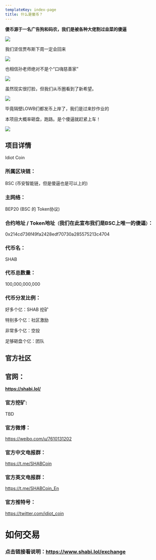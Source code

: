 ```yaml
---
templateKey: index-page
title: 什么是傻币？
---
```

**傻币源于一名广告狗和码农，我们是被各种大佬割过韭菜的傻逼**

![](/img/ab.jpg)

我们坚信贾布斯下周一定会回来

![](/img/1.jpg)

也相信孙老师绝对不是个“口嗨慈善家”

![](/img/2.jpg)

虽然现实很打脸，但我们从币圈看到了新希望。

![](/img/3.gif)

毕竟隔壁LOWB们都发币上岸了，我们是过来抄作业的

本项目大概率砸盘，跑路。是个傻逼就赶紧上车！

![](/img/4.jpg)

## 项目详情

Idiot Coin

### 所属区块链：

BSC (币安智能链，但是傻逼也是可以上的)

### 主网络：

BEP20 (BSC 的 Token协议)

### 合约地址 / Token地址`（`我们在此宣布我们是BSC上唯一的傻逼`）`：

0x214cd736f49fa2428edf70730a285575213c4704

### 代币名：

SHAB 

### 代币总数量：

100,000,000,000

### 代币分发比例：

好多个亿：SHAB 挖矿

特别多个亿：社区激励

非常多个亿：空投

足够砸盘个亿：团队

## 官方社区

## 官网：

**<https://shabi.lol/>**

### 官方挖矿:

TBD

### 官方微博：

https://weibo.com/u/7610131202

### 官方中文电报群：

https://t.me/SHABCoin

### 官方英文电报群：

https://t.me/SHABCoin_En

### 官方推特号：

https://twitter.com/idiot_coin

# 如何交易

### 点击链接看说明：<https://www.shabi.lol/exchange>